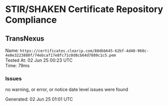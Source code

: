 # STIR/SHAKEN Certificate Repository Compliance

## TransNexus

Name: `https://certificates.clearip.com/88dbb645-62bf-4d40-960c-4e8e3223880f/74ebcaf17e8fc71c0d8cb64d7889c1c5.pem`\
Tested At: 02 Jun 25 00:23 UTC\
Time: 79ms

### Issues

no warning, or error, or notice date level issues were found

Generated: 02 Jun 25 01:01 UTC
